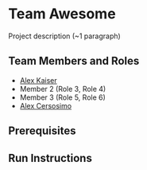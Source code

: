 # Team Awesome

Project description (~1 paragraph)

## Team Members and Roles

* [Alex Kaiser](https://github.com/alexkaiser34/CIS350-HW2-Kaiser)
* Member 2 (Role 3, Role 4)
* Member 3 (Role 5, Role 6)
* [Alex Cersosimo](https://github.com/AlexC200/CIS350-HW2-Cersosimo)

## Prerequisites

## Run Instructions
